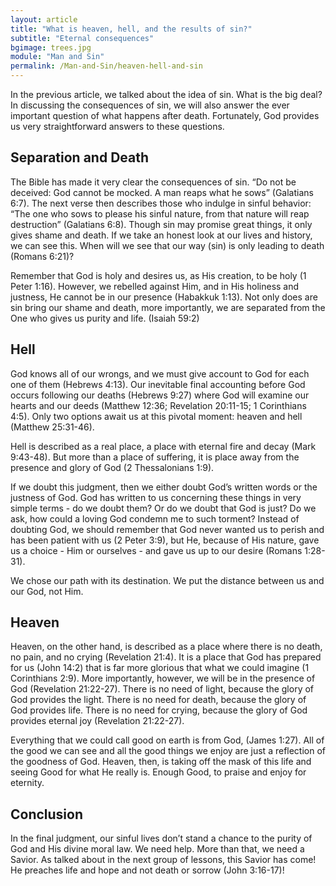 ```yaml
---
layout: article
title: "What is heaven, hell, and the results of sin?"
subtitle: "Eternal consequences"
bgimage: trees.jpg
module: "Man and Sin"
permalink: /Man-and-Sin/heaven-hell-and-sin
---
```


In the previous article, we talked about the idea of sin. What is the big deal? In discussing the consequences of sin, we will also answer the ever important question of what happens after death. Fortunately, God provides us very straightforward answers to these questions.
​
## Separation and Death
The Bible has made it very clear the consequences of sin. “Do not be deceived: God cannot be mocked. A man reaps what he sows” (Galatians 6:7). The next verse then describes those who indulge in sinful behavior: “The one who sows to please his sinful nature, from that nature will reap destruction” (Galatians 6:8). Though sin may promise great things, it only gives shame and death. If we take an honest look at our lives and history, we can see this. When will we see that our way (sin) is only leading to death (Romans 6:21)?
 
Remember that God is holy and desires us, as His creation, to be holy (1 Peter 1:16). However, we rebelled against Him, and in His holiness and justness, He cannot be in our presence (Habakkuk 1:13). Not only does are sin bring our shame and death, more importantly, we are separated from the One who gives us purity and life. (Isaiah 59:2)
 
## Hell
God knows all of our wrongs, and we must give account to God for each one of them (Hebrews 4:13). Our inevitable final accounting before God occurs following our deaths (Hebrews 9:27) where God will examine our hearts and our deeds (Matthew 12:36; Revelation 20:11-15; 1 Corinthians 4:5). Only two options await us at this pivotal moment: heaven and hell (Matthew 25:31-46).
 
Hell is described as a real place, a place with eternal fire and decay (Mark 9:43-48). But more than a place of suffering, it is place away from the presence and glory of God (2 Thessalonians 1:9).
 
If we doubt this judgment, then we either doubt God’s written words or the justness of God. God has written to us concerning these things in very simple terms - do we doubt them? Or do we doubt that God is just? Do we ask, how could a loving God condemn me to such torment? Instead of doubting God, we should remember that God never wanted us to perish and has been patient with us (2 Peter 3:9), but He, because of His nature, gave us a choice - Him or ourselves - and gave us up to our desire (Romans 1:28-31).
 
We chose our path with its destination. We put the distance between us and our God, not Him.
 
## Heaven
Heaven, on the other hand, is described as a place where there is no death, no pain, and no crying (Revelation 21:4). It is a place that God has prepared for us (John 14:2) that is far more glorious that what we could imagine (1 Corinthians 2:9). More importantly, however, we will be in the presence of God (Revelation 21:22-27). There is no need of light, because the glory of God provides the light. There is no need for death, because the glory of God provides life. There is no need for crying, because the glory of God provides eternal joy (Revelation 21:22-27).
 
Everything that we could call good on earth is from God, (James 1:27). All of the good we can see and all the good things we enjoy are just a reflection of the goodness of God. Heaven, then, is taking off the mask of this life and seeing Good for what He really is. Enough Good, to praise and enjoy for eternity.
 
## Conclusion
In the final judgment, our sinful lives don’t stand a chance to the purity of God and His divine moral law. We need help. More than that, we need a Savior. As talked about in the next group of lessons, this Savior has come! He preaches life and hope and not death or sorrow       (John 3:16-17)!